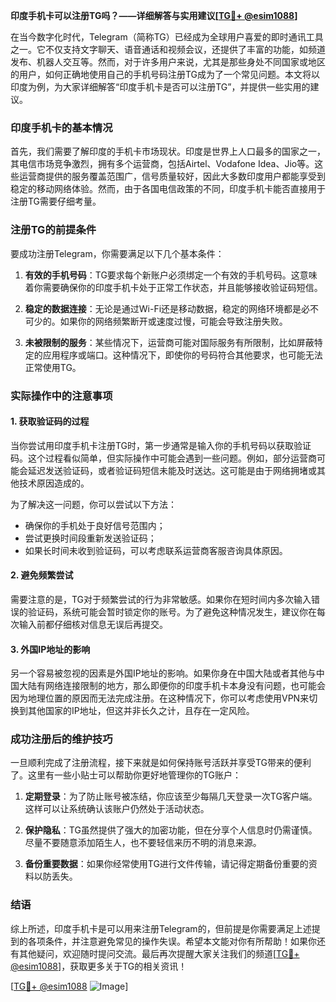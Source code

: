 **印度手机卡可以注册TG吗？——详细解答与实用建议[[TG💪+ @esim1088](https://t.me/s/esim1088)]**

在当今数字化时代，Telegram（简称TG）已经成为全球用户喜爱的即时通讯工具之一。它不仅支持文字聊天、语音通话和视频会议，还提供了丰富的功能，如频道发布、机器人交互等。然而，对于许多用户来说，尤其是那些身处不同国家或地区的用户，如何正确地使用自己的手机号码注册TG成为了一个常见问题。本文将以印度为例，为大家详细解答“印度手机卡是否可以注册TG”，并提供一些实用的建议。

### 印度手机卡的基本情况

首先，我们需要了解印度的手机卡市场现状。印度是世界上人口最多的国家之一，其电信市场竞争激烈，拥有多个运营商，包括Airtel、Vodafone Idea、Jio等。这些运营商提供的服务覆盖范围广，信号质量较好，因此大多数印度用户都能享受到稳定的移动网络体验。然而，由于各国电信政策的不同，印度手机卡能否直接用于注册TG需要仔细考量。

### 注册TG的前提条件

要成功注册Telegram，你需要满足以下几个基本条件：

1. **有效的手机号码**：TG要求每个新账户必须绑定一个有效的手机号码。这意味着你需要确保你的印度手机卡处于正常工作状态，并且能够接收验证码短信。
   
2. **稳定的数据连接**：无论是通过Wi-Fi还是移动数据，稳定的网络环境都是必不可少的。如果你的网络频繁断开或速度过慢，可能会导致注册失败。

3. **未被限制的服务**：某些情况下，运营商可能对国际服务有所限制，比如屏蔽特定的应用程序或端口。这种情况下，即使你的号码符合其他要求，也可能无法正常使用TG。

### 实际操作中的注意事项

#### 1. 获取验证码的过程

当你尝试用印度手机卡注册TG时，第一步通常是输入你的手机号码以获取验证码。这个过程看似简单，但实际操作中可能会遇到一些问题。例如，部分运营商可能会延迟发送验证码，或者验证码短信未能及时送达。这可能是由于网络拥堵或其他技术原因造成的。

为了解决这一问题，你可以尝试以下方法：
- 确保你的手机处于良好信号范围内；
- 尝试更换时间段重新发送验证码；
- 如果长时间未收到验证码，可以考虑联系运营商客服咨询具体原因。

#### 2. 避免频繁尝试

需要注意的是，TG对于频繁尝试的行为非常敏感。如果你在短时间内多次输入错误的验证码，系统可能会暂时锁定你的账号。为了避免这种情况发生，建议你在每次输入前都仔细核对信息无误后再提交。

#### 3. 外国IP地址的影响

另一个容易被忽视的因素是外国IP地址的影响。如果你身在中国大陆或者其他与中国大陆有网络连接限制的地方，那么即便你的印度手机卡本身没有问题，也可能会因为地理位置的原因而无法完成注册。在这种情况下，你可以考虑使用VPN来切换到其他国家的IP地址，但这并非长久之计，且存在一定风险。

### 成功注册后的维护技巧

一旦顺利完成了注册流程，接下来就是如何保持账号活跃并享受TG带来的便利了。这里有一些小贴士可以帮助你更好地管理你的TG账户：

1. **定期登录**：为了防止账号被冻结，你应该至少每隔几天登录一次TG客户端。这样可以让系统确认该账户仍然处于活动状态。

2. **保护隐私**：TG虽然提供了强大的加密功能，但在分享个人信息时仍需谨慎。尽量不要随意添加陌生人，也不要轻信来历不明的消息来源。

3. **备份重要数据**：如果你经常使用TG进行文件传输，请记得定期备份重要的资料以防丢失。

### 结语

综上所述，印度手机卡是可以用来注册Telegram的，但前提是你需要满足上述提到的各项条件，并注意避免常见的操作失误。希望本文能对你有所帮助！如果你还有其他疑问，欢迎随时提问交流。最后再次提醒大家关注我们的频道[[TG💪+ @esim1088](https://t.me/s/esim1088)]，获取更多关于TG的相关资讯！

[[TG💪+ @esim1088](https://t.me/s/esim1088) ![Image](https://i.postimg.cc/4NQfJmqS/Snipaste-2025-05-13-00-14-12.png)]
